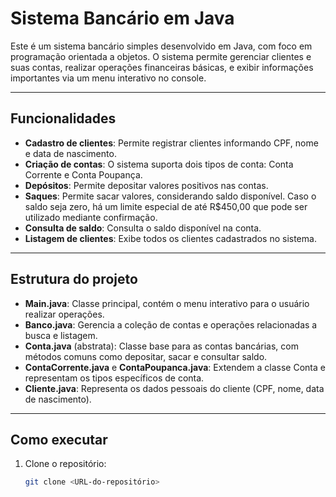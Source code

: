 # Sistema Bancário em Java

Este é um sistema bancário simples desenvolvido em Java, com foco em programação orientada a objetos. O sistema permite gerenciar clientes e suas contas, realizar operações financeiras básicas, e exibir informações importantes via um menu interativo no console.

---

## Funcionalidades

- **Cadastro de clientes**: Permite registrar clientes informando CPF, nome e data de nascimento.
- **Criação de contas**: O sistema suporta dois tipos de conta: Conta Corrente e Conta Poupança.
- **Depósitos**: Permite depositar valores positivos nas contas.
- **Saques**: Permite sacar valores, considerando saldo disponível. Caso o saldo seja zero, há um limite especial de até R$450,00 que pode ser utilizado mediante confirmação.
- **Consulta de saldo**: Consulta o saldo disponível na conta.
- **Listagem de clientes**: Exibe todos os clientes cadastrados no sistema.

---

## Estrutura do projeto

- **Main.java**: Classe principal, contém o menu interativo para o usuário realizar operações.
- **Banco.java**: Gerencia a coleção de contas e operações relacionadas a busca e listagem.
- **Conta.java** (abstrata): Classe base para as contas bancárias, com métodos comuns como depositar, sacar e consultar saldo.
- **ContaCorrente.java** e **ContaPoupanca.java**: Extendem a classe Conta e representam os tipos específicos de conta.
- **Cliente.java**: Representa os dados pessoais do cliente (CPF, nome, data de nascimento).

---

## Como executar

1. Clone o repositório:
   ```bash
   git clone <URL-do-repositório>
